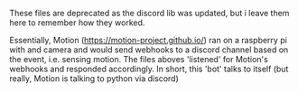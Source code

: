 These files are deprecated as the discord lib was updated, but i leave them here to remember how they worked.

Essentially, Motion (https://motion-project.github.io/) ran on a raspberry pi with and camera and would send webhooks to a discord channel based on the event, i.e. sensing motion.
The files aboves 'listened' for Motion's webhooks and responded accordingly. 
In short, this 'bot' talks to itself (but really, Motion is talking to python via discord)
